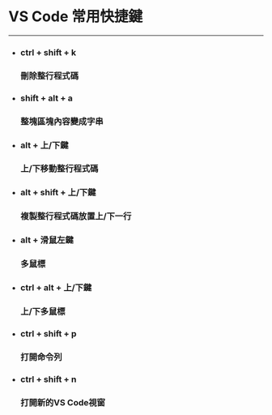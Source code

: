 # VS Code 常用快捷鍵
---

+ ### ctrl + shift + k
    ### 刪除整行程式碼

+ ### shift + alt + a
    ### 整塊區塊內容變成字串

+ ### alt + 上/下鍵
    ### 上/下移動整行程式碼

+ ### alt + shift + 上/下鍵
    ### 複製整行程式碼放置上/下一行

+  ### alt + 滑鼠左鍵
    ### 多鼠標

+ ### ctrl + alt + 上/下鍵
    ### 上/下多鼠標

+ ### ctrl + shift + p
    ### 打開命令列

+ ### ctrl + shift + n
    ### 打開新的VS Code視窗
